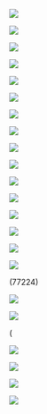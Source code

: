 ![](https://www.nta.go.jp/tmp/9c22e5db-5191-471f-a28f-5b6869eafac8/images/fc951a5e6d24bfbf3caea31add41026be3e76f8e56f5a7ddf37094dac0876acf.jpg)

![](https://www.nta.go.jp/tmp/9c22e5db-5191-471f-a28f-5b6869eafac8/images/9b6fad7b9d079e92c50229c42296afbc69d50bef8b99e47bf7cff43b49df62a5.jpg)

![](https://www.nta.go.jp/tmp/9c22e5db-5191-471f-a28f-5b6869eafac8/images/0ade0d8a7f22452535349aafe8e965f0f62f53bfb1043c76f3de3a98a0a0b3fb.jpg)

![](https://www.nta.go.jp/tmp/9c22e5db-5191-471f-a28f-5b6869eafac8/images/465d86b8148142e93deacdf05a78a201aecce6fed6a1b1dabd58bf66b0e39753.jpg)

![](https://www.nta.go.jp/tmp/9c22e5db-5191-471f-a28f-5b6869eafac8/images/14cc9970c1efece0cc69f16e201a34cccb930dd22cf3557d1abc58c83ba029a1.jpg)

![](https://www.nta.go.jp/tmp/9c22e5db-5191-471f-a28f-5b6869eafac8/images/c4a7c40833f0a1ab3375c7eb304986477ec4f96a20f4adb77e0832d79213cd34.jpg)

![](https://www.nta.go.jp/tmp/9c22e5db-5191-471f-a28f-5b6869eafac8/images/78ae7c2aa35ae131beb0c923d3ad8a267dae572778c353c1b2d9a0fc517ffb29.jpg)

![](https://www.nta.go.jp/tmp/9c22e5db-5191-471f-a28f-5b6869eafac8/images/85a5090d627d631db01846e2abf1194760dfed5276c781f0a33a12e016900be8.jpg)

![](https://www.nta.go.jp/tmp/9c22e5db-5191-471f-a28f-5b6869eafac8/images/c556bd6b4e18775ca422ff1be1214b054cbe684e0a030b5951fab740eeaa7702.jpg)

![](https://www.nta.go.jp/tmp/9c22e5db-5191-471f-a28f-5b6869eafac8/images/81bc9c09a8269f6a3d04a397f5ad485dca545d80d74b8af4fc197f7a7d055cde.jpg)

![](https://www.nta.go.jp/tmp/9c22e5db-5191-471f-a28f-5b6869eafac8/images/0aa5237b2ab3bd12b12d60d654a59dad72b99f77ef1a6e3579ee95d32c491d43.jpg)

![](https://www.nta.go.jp/tmp/9c22e5db-5191-471f-a28f-5b6869eafac8/images/1ca919d16b31cb55be9634a99742258d440b77ab61ae3f8393df28f287f47ae1.jpg)

![](https://www.nta.go.jp/tmp/9c22e5db-5191-471f-a28f-5b6869eafac8/images/4cf131e8c771bc1add5f2a5a9440d90d95e1cb046f91f8396fe2c8c17f1c4394.jpg)

![](https://www.nta.go.jp/tmp/9c22e5db-5191-471f-a28f-5b6869eafac8/images/74b083430006b040d03983988c68f6dfa3e3c85cd121ee0fa40794e7c2c6a73a.jpg)

![](https://www.nta.go.jp/tmp/9c22e5db-5191-471f-a28f-5b6869eafac8/images/7fa48ed87a387ce8f88f307cbc18564ca6eb99a74d7772f8ebbd986ad02623fe.jpg)

![](https://www.nta.go.jp/tmp/9c22e5db-5191-471f-a28f-5b6869eafac8/images/f6f8fd14f6f36467be405a5765f1de37a15af551a706d81c7ed4ccc4aa1ff341.jpg)

$(77224)$

![](https://www.nta.go.jp/tmp/9c22e5db-5191-471f-a28f-5b6869eafac8/images/54c44f269fc85a6f3be7af41043203e968ca97f10003fafbce2eccc76209b3b1.jpg)

![](https://www.nta.go.jp/tmp/9c22e5db-5191-471f-a28f-5b6869eafac8/images/199b8916924c12182ce3d8f5c5723b525078f9855204cab24b041de08838a940.jpg)

$(%4-20-11-\\mathrm{A}4#2-)$

![](https://www.nta.go.jp/tmp/9c22e5db-5191-471f-a28f-5b6869eafac8/images/bf2143cfc4d08f539a0c75b976bdff5aa40f9433d56e45a941401c060b3c96ba.jpg)

![](https://www.nta.go.jp/tmp/9c22e5db-5191-471f-a28f-5b6869eafac8/images/bb468f99ead928df162388fd27a6851d95abbabc9af62115b0c613895984c780.jpg)

![](https://www.nta.go.jp/tmp/9c22e5db-5191-471f-a28f-5b6869eafac8/images/d2202f526b732d1e091d12d9117558939595acaae658053eca95653ac87c0d77.jpg)

![](https://www.nta.go.jp/tmp/9c22e5db-5191-471f-a28f-5b6869eafac8/images/8445f3f2556825d7d37603b00dd4aa62ecf1930d9324295361e5fb1a6dd5be09.jpg)